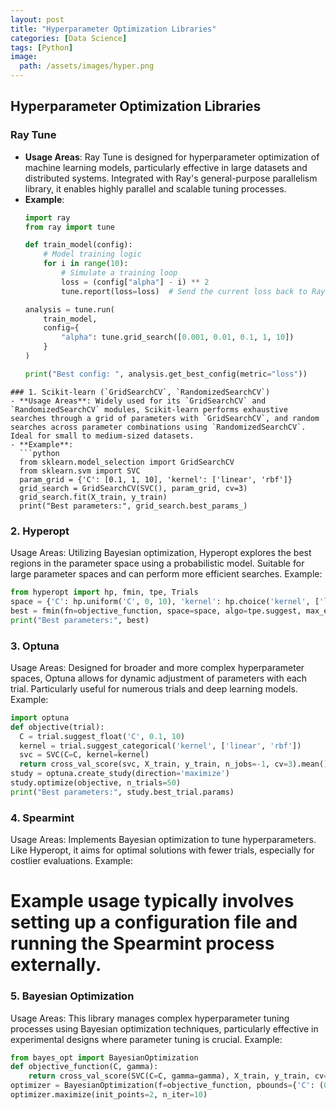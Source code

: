 ```yaml
---
layout: post
title: "Hyperparameter Optimization Libraries"
categories: [Data Science]
tags: [Python]
image:
  path: /assets/images/hyper.png
---
```

## Hyperparameter Optimization Libraries


### Ray Tune
- **Usage Areas**: Ray Tune is designed for hyperparameter optimization of machine learning models, particularly effective in large datasets and distributed systems. Integrated with Ray's general-purpose parallelism library, it enables highly parallel and scalable tuning processes.
- **Example**:
  ```python
  import ray
  from ray import tune

  def train_model(config):
      # Model training logic
      for i in range(10):
          # Simulate a training loop
          loss = (config["alpha"] - i) ** 2
          tune.report(loss=loss)  # Send the current loss back to Ray Tune

  analysis = tune.run(
      train_model,
      config={
          "alpha": tune.grid_search([0.001, 0.01, 0.1, 1, 10])
      }
  )

  print("Best config: ", analysis.get_best_config(metric="loss"))
```
### 1. Scikit-learn (`GridSearchCV`, `RandomizedSearchCV`)
- **Usage Areas**: Widely used for its `GridSearchCV` and `RandomizedSearchCV` modules, Scikit-learn performs exhaustive searches through a grid of parameters with `GridSearchCV`, and random searches across parameter combinations using `RandomizedSearchCV`. Ideal for small to medium-sized datasets.
- **Example**:
  ```python
  from sklearn.model_selection import GridSearchCV
  from sklearn.svm import SVC
  param_grid = {'C': [0.1, 1, 10], 'kernel': ['linear', 'rbf']}
  grid_search = GridSearchCV(SVC(), param_grid, cv=3)
  grid_search.fit(X_train, y_train)
  print("Best parameters:", grid_search.best_params_)
```
### 2. Hyperopt
Usage Areas: Utilizing Bayesian optimization, Hyperopt explores the best regions in the parameter space using a probabilistic model. Suitable for large parameter spaces and can perform more efficient searches.
Example:
```python
from hyperopt import hp, fmin, tpe, Trials
space = {'C': hp.uniform('C', 0, 10), 'kernel': hp.choice('kernel', ['linear', 'rbf'])}
best = fmin(fn=objective_function, space=space, algo=tpe.suggest, max_evals=100)
print("Best parameters:", best)
```
### 3. Optuna
Usage Areas: Designed for broader and more complex hyperparameter spaces, Optuna allows for dynamic adjustment of parameters with each trial. Particularly useful for numerous trials and deep learning models.
Example:
  ```python
import optuna
def objective(trial):
    C = trial.suggest_float('C', 0.1, 10)
    kernel = trial.suggest_categorical('kernel', ['linear', 'rbf'])
    svc = SVC(C=C, kernel=kernel)
    return cross_val_score(svc, X_train, y_train, n_jobs=-1, cv=3).mean()
study = optuna.create_study(direction='maximize')
study.optimize(objective, n_trials=50)
print("Best parameters:", study.best_trial.params)
```
### 4. Spearmint
Usage Areas: Implements Bayesian optimization to tune hyperparameters. Like Hyperopt, it aims for optimal solutions with fewer trials, especially for costlier evaluations.
Example:

# Example usage typically involves setting up a configuration file and running the Spearmint process externally.
### 5. Bayesian Optimization
Usage Areas: This library manages complex hyperparameter tuning processes using Bayesian optimization techniques, particularly effective in experimental designs where parameter tuning is crucial.
Example:
```python
from bayes_opt import BayesianOptimization
def objective_function(C, gamma):
    return cross_val_score(SVC(C=C, gamma=gamma), X_train, y_train, cv=3).mean()
optimizer = BayesianOptimization(f=objective_function, pbounds={'C': (0.1, 10), 'gamma': (0.001, 1)}, random_state=1)
optimizer.maximize(init_points=2, n_iter=10)
```
